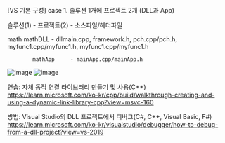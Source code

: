[VS 기본 구성]
case 1. 솔루션 1개에 프로젝트 2개 (DLL과 App) 

솔루션(1) - 프로젝트(2) - 소스파일/헤더파일

math        mathDLL     - dllmain.cpp, framework.h,  pch.cpp/pch.h,   myfunc1.cpp/myfunc1.h, myfunc1.cpp/myfunc1.h

            mathApp     - mainApp.cpp/mainApp.h


![image](https://user-images.githubusercontent.com/24836829/223585091-9dce1466-664b-4edf-8915-448054114f7a.png)
![image](https://user-images.githubusercontent.com/24836829/223585107-29f19a1d-3c8c-42fc-9569-718167c56778.png)






연습: 자체 동적 연결 라이브러리 만들기 및 사용(C++)
https://learn.microsoft.com/ko-kr/cpp/build/walkthrough-creating-and-using-a-dynamic-link-library-cpp?view=msvc-160

방법: Visual Studio의 DLL 프로젝트에서 디버그(C#, C++, Visual Basic, F#)
https://learn.microsoft.com/ko-kr/visualstudio/debugger/how-to-debug-from-a-dll-project?view=vs-2019
